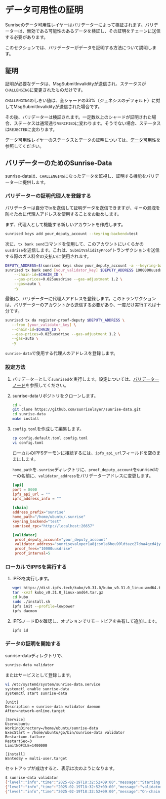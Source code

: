 # データ可用性の証明

Sunriseのデータ可用性レイヤーはバリデーターによって検証されます。バリデーターは、無効である可能性のあるデータを検証し、その証明をチェーンに送信する必要があります。

このセクションでは、バリデーターがデータを証明する方法について説明します。

## 証明

証明が必要なデータは、MsgSubmitInvalidityが送信され、ステータスが`CHALLENGING`に変更されたものだけです。

`CHALLENGING`のしきい値は、全シャードの33%（ジェネシスのデフォルト）に対してMsgSubmitInvalidityが送信された場合です。

その後、バリデーターは検証されます。一定数以上のシャードが証明された場合、ステータスは通常通り`VERIFIED`に変わります。そうでない場合、ステータスは`REJECTED`に変わります。

データ可用性レイヤーのステータスとデータの証明については、[データ可用性](../../learn/sunrise/data-availability.md)を参照してください。

## バリデーターのためのSunrise-Data

sunrise-dataは、`CHALLENGING`になったデータを監視し、証明する機能をバリデーターに提供します。

### バリデーターの証明代理人を登録する

バリデーターは自分でtxを送信して証明データを送信できますが、キーの漏洩を防ぐために代理人アドレスを使用することをお勧めします。

まず、代理人として機能する新しいアカウントを作成します。

```bash
sunrised keys add your_deputy_account --keyring-backend=test
```

次に、`tx bank send`コマンドを使用して、このアカウントにいくらかの`uusdrise`を送信します。これは、`SubmitValidityProof`トランザクションを送信する際のガス料金の支払いに使用されます。

```bash
DEPUTY_ADDRESS=$(sunrised keys show your_deputy_account -a --keyring-backend=test)
sunrised tx bank send [your_validator_key] $DEPUTY_ADDRESS 1000000uusdrise \
    --chain-id=$CHAIN_ID \
    --gas-prices=0.025uusdrise --gas-adjustment 1.2 \
    --gas=auto \
    -y
```

最後に、バリデーターに代理人アドレスを登録します。このトランザクションは、バリデーターのアカウントから送信する必要があり、一度だけ実行すれば十分です。

```bash
sunrised tx da register-proof-deputy $DEPUTY_ADDRESS \
   --from [your_validator_key] \
   --chain-id=$CHAIN_ID \
   --gas-prices=0.025uusdrise --gas-adjustment 1.2 \
   --gas=auto \
   -y
```

`sunrise-data`で使用する代理人のアドレスを登録します。

### 設定方法

1. バリデーターとして`sunrised`を実行します。設定については、[バリデーターノード](../../run-a-sunrise-node/types/consensus/validator-node.md)を参照してください。
2. sunrise-dataリポジトリをクローンします。

   ```bash
   cd ~
   git clone https://github.com/sunriselayer/sunrise-data.git
   cd sunrise-data
   make install
   ```

3. `config.toml`を作成して編集します。

   ```bash
   cp config.default.toml config.toml
   vi config.toml
   ```

   ローカルのIPFSデーモンに接続するには、`ipfs_api_url`フィールドを空のままにします。

   `home_path`を`.sunrise`ディレクトリに、`proof_deputy_account`をsunrisedキーの名前に、`validator_address`をバリデーターアドレスに変更します。

   ```toml
   [api]
   port = 8000
   ipfs_api_url = ""
   ipfs_address_info = ""

   [chain]
   address_prefix="sunrise"
   home_path="/home/ubuntu/.sunrise"
   keyring_backend="test"
   sunrised_rpc="http://localhost:26657"

   [validator]
    proof_deputy_account="your_deputy_account"
    validator_address="sunrisevaloper1a8jcsmla6heu99ldtazc27dna4qcd4jyv75vcz"
    proof_fees="10000uusdrise"
    proof_interval=5
   ```

### ローカルでIPFSを実行する

1. IPFSを実行します。

   ```bash
   wget https://dist.ipfs.tech/kubo/v0.31.0/kubo_v0.31.0_linux-amd64.tar.gz
   tar -xvzf kubo_v0.31.0_linux-amd64.tar.gz
   cd kubo
   sudo ./install.sh
   ipfs init --profile=lowpower
   ipfs daemon
   ```

2. IPFSノードIDを確認し、オプションでリモートピアを共有して追加します。

   ```bash
   ipfs id
   ```

### データの証明を開始する

sunrise-dataディレクトリで、

```bash
sunrise-data validator
```

またはサービスとして登録します。

```bash
vi /etc/systemd/system/sunrise-data.service
systemctl enable sunrise-data
systemctl start sunrise-data
```

```service
[Unit]
Description = sunrise-data validator daemon
After=network-online.target

[Service]
User=ubuntu
WorkingDirectory=/home/ubuntu/sunrise-data
ExecStart = /home/ubuntu/go/bin/sunrise-data validator
Restart=on-failure
RestartSec=3
LimitNOFILE=1400000

[Install]
WantedBy = multi-user.target
```

セットアップが成功すると、表示は次のようになります。

```bash
$ sunrise-data validator
{"level":"info","time":"2025-02-19T18:32:52+09:00","message":"Starting validator task"}
{"level":"info","time":"2025-02-19T18:32:52+09:00","message":"validator: sunrisevaloper1a8jcsmla6heu99ldtazc27dna4qcd4jyv75vcz deputy: sunrise155u042u8wk3al32h3vzxu989jj76k4zcc6d03n"}
{"level":"info","time":"2025-02-19T18:32:52+09:00","message":"On-chain data is checked every 5 sec"}
```
